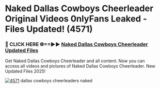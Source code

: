 # Naked Dallas Cowboys Cheerleader Original Videos 0nlyFans Leaked - Files Updated! (4571)

<h3>🔴 CLICK HERE 🌐==►► <a href="https://tinyurl.com/up5wt9bj" rel="nofollow">Naked Dallas Cowboys Cheerleader Updated Files</a></h3>

Get Naked Dallas Cowboys Cheerleader and all content. Now you can access all videos and pictures of Naked Dallas Cowboys Cheerleader. New Updated Files 2025!

[![4571](https://i.imgur.com/ABiUzMV.gif)](https://tinyurl.com/up5wt9bj)
dallas cowboys cheerleaders naked